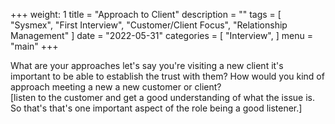 +++
weight: 1
title = "Approach to Client"
description = ""
tags = [
    "Sysmex",
    "First Interview",
    "Customer/Client Focus",
    "Relationship Management"
]
date = "2022-05-31"
categories = [
    "Interview",
]
menu = "main"
+++

What are your approaches let's say you're visiting a new client it's important to be able to establish the trust with them? How would you kind of approach meeting a new a new customer or client?   
[listen to the customer and get a good understanding of what the issue is. So that's that's one important aspect of the role being a good listener.]  

